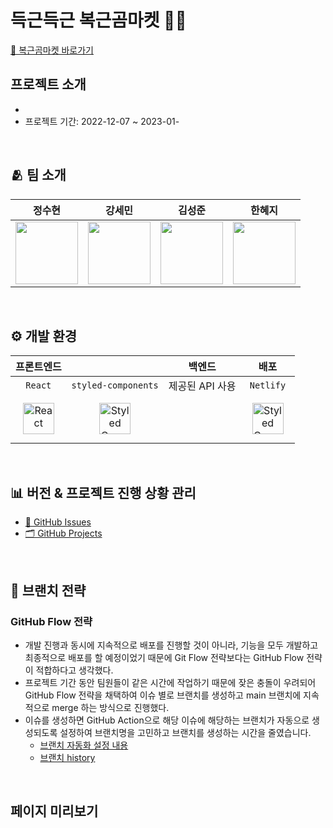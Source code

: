 # 득근득근 복근곰마켓 🐻‍❄️

[🔗 복근곰마켓 바로가기](https://bokgungom-market.netlify.app/)

## 프로젝트 소개

- 
- 프로젝트 기간: 2022-12-07 ~ 2023-01-

<br>

## 🫂 팀 소개

|<span style="font-size:16px">정수현</span>|<span style="font-size:16px">강세민</span>|<span style="font-size:16px">김성준</span>|<span style="font-size:16px">한혜지</span>|
|:-:|:-:|:-:|:-:|
|<a href="https://github.com/sasha1107"><img src="https://avatars.githubusercontent.com/sasha1107" height=100 width=100></a>|<a href="https://github.com/SEMINSEMINSEMIN"><img src="https://avatars.githubusercontent.com/SEMINSEMINSEMIN" height=100 width=100></a>|<a href="https://github.com/sjkymy"><img src="https://avatars.githubusercontent.com/sjkymy" height=100 width=100></a>|<a href="https://github.com/hyejee0504"><img src="https://avatars.githubusercontent.com/hyejee0504" height=100 width=100></a>|

<br>

## ⚙️ 개발 환경

|<span style="font-size:16px">프론트엔드</span>|| <span style="font-size:16px">백엔드</span> | <span style="font-size:16px">배포</span> |
|:-:|:-:|:-:|:-:|
| `React` | `styled-components` | 제공된 API 사용 | `Netlify` |
| <a href="https://reactjs.org/" target="_blank"><img style="margin: 10px" src="https://profilinator.rishav.dev/skills-assets/react-original-wordmark.svg" alt="React" height="50" /></a> | <a href="https://styled-components.com/" target="_blank"><img style="margin: 10px" src="https://profilinator.rishav.dev/skills-assets/styled-components.png" alt="Styled Components" height="50" /></a> |  | <a href="https://www.netlify.com/" target="_blank"><img style="margin: 10px" src="https://noticon-static.tammolo.com/dgggcrkxq/image/upload/v1569039210/noticon/yubwjrkj43jpneajrdii.png" alt="Styled Components" height="50" /></a> |

<br>

## 📊 버전 & 프로젝트 진행 상황 관리

- [🔘 GitHub Issues](https://github.com/orgs/nailedReact/projects/1/views/1)
- [🗂️ GitHub Projects](https://github.com/orgs/nailedReact/projects/1/views/1)

<br>

## 🔀 브랜치 전략

### GitHub Flow 전략

- 개발 진행과 동시에 지속적으로 배포를 진행할 것이 아니라, 기능을 모두 개발하고 최종적으로 배포를 할 예정이었기 때문에 Git Flow 전략보다는 GitHub Flow 전략이 적합하다고 생각했다.
- 프로젝트 기간 동안 팀원들이 같은 시간에 작업하기 때문에 잦은 충돌이 우려되어 GitHub Flow 전략을 채택하여 이슈 별로 브랜치를 생성하고 main 브랜치에 지속적으로 merge 하는 방식으로 진행했다.
- 이슈를 생성하면 GitHub Action으로 해당 이슈에 해당하는 브랜치가 자동으로 생성되도록 설정하여 브랜치명을 고민하고 브랜치를 생성하는 시간을 줄였습니다.
    - [브랜치 자동화 설정 내용](https://github.com/nailedReact/react-app/wiki/%EB%B8%8C%EB%9E%9C%EC%B9%98-%EC%9E%90%EB%8F%99%ED%99%94-%EC%84%A4%EC%A0%95-%EB%82%B4%EC%9A%A9)
    - [브랜치 history](https://github.com/nailedReact/react-app/blob/main/preview/git%20branch%20history.png)

<br>

## 페이지 미리보기
